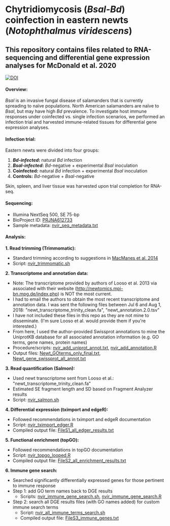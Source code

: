 # Chytridiomycosis (*Bsal-Bd*) coinfection in eastern newts (*Notophthalmus viridescens*)

## This repository contains files related to RNA-sequencing and differential gene expression analyses for McDonald et al. 2020

[![DOI](https://zenodo.org/badge/247601257.svg)](https://zenodo.org/badge/247601257.svg)

#### Overview:
*Bsal* is an invasive fungal disease of salamanders that is currently spreading to naïve populations. North American salamanders are naïve to *Bsal*, but may have high *Bd* prevalence. To investigate host immune responses under coinfected vs. single infection scenarios, we performed an infection trial and harvested immune-related tissues for differential gene expression analyses.

#### Infection trial:
Eastern newts were divided into four groups:
1. __*Bd-infected*:__  natural *Bd* infection
1. __*Bsal-infected*:__  *Bd*-negative + experimental *Bsal* inoculation
1. __Coinfected:__  natural *Bd* infection + experimental *Bsal* inoculation
1. __Controls:__  *Bd*-negative + *Bsal*-negative

Skin, spleen, and liver tissue was harvested upon trial completion for RNA-seq.

#### Sequencing:
- Illumina NextSeq 500, SE 75-bp
- BioProject ID: [PRJNA612733](http://www.ncbi.nlm.nih.gov/bioproject/612733)
- Sample metadata: [nvir_seq_metadata.txt](data/nvir_seq_metadata.txt)

#### Analysis:
__1. Read trimming (Trimmomatic):__
- Standard trimming according to suggestions in [MacManes et al. 2014](https://www.frontiersin.org/articles/10.3389/fgene.2014.00013/full)
- Script: [nvir_trimmomatic.sh](/pipelines_scripts/nvir_trimmomatic.sh)

__2. Transcriptome and annotation data:__
- Note: The transcriptome provided by authors of Looso et al. 2013 via associated with their website (http://newtomics.mpi-bn.mpg.de/index.php) is NOT the most current.
- I had to email the authors to obtain the most recent transcriptome and annotation data. I was sent the following files between Jul 6 and Aug 1, 2018: "newt_transcriptome_trinity_clean.fa", "newt_annotation.2.0.tsv"
- I have not included these files in this repo as they are not mine to disseminate. (I'm sure Looso et al. would provide them if you're interested.)
- From here, I used the author-provided Swissprot annotations to mine the UniprotKB database for all associated annotation information (e.g. GO terms, gene names, protein names)
- Procedure/scripts: [nvir_add_uniprot_annot.txt](/pipelines_scripts/nvir_add_uniprot_annot.txt), [nvir_add_annotation.R](/pipelines_scripts/nvir_add_annotation.R)
- Output files: [Newt_GOterms_only_final.txt](/data/Newt_GOterms_only_final.txt), [Newt_gene_swissprot_all_annot.txt](/data/Newt_gene_swissprot_all_annot.txt)

__3. Read quantification (Salmon):__
- Used newt transcriptome sent from Looso et al.: "newt_transcriptome_trinity_clean.fa"
- Estimated SE fragment length and SD based on Fragment Analyzer results
- Script: [nvir_salmon.sh](/pipelines_scripts/nvir_salmon.sh)

__4. Differential expression (tximport and edgeR):__
- Followed recommendations in tximport and edgeR documentation
- Script: [nvir_tximport_edger.R](/pipelines_scripts/nvir_tximport_edger.R)
- Compiled output file: [FileS1_all_edger_results.txt](/results/FileS1_all_edger_results.txt)

__5. Functional enrichment (topGO):__
- Followed recommendations in topGO documentation
- Script: [nvir_topgo_looped.R](/pipelines_scripts/nvir_topgo_looped.R)
- Compiled output file: [FileS2_all_enrichment_results.txt](/results/FileS2_all_enrichment_results.txt)

__6. Immune gene search:__
- Searched significantly differentially expressed genes for those pertinent to immune response
- Step 1: add GO term names back to DGE results
    - Scripts: [nvir_immune_gene_search.sh](/pipelines_scripts/nvir_immune_gene_search.sh), [nvir_immune_gene_search.R](/pipelines_scripts/nvir_immune_gene_search.R)
- Step 2: search all DGE results files (with GO names added) for custom immune search terms
    - Script: [nvir_all_immune_terms_search.sh](/pipelines_scripts/nvir_all_immune_terms_search.sh)
    - Compiled output file: [FileS3_immune_genes.txt](/results/FileS3_immune_genes.txt)
